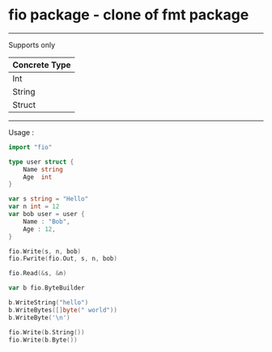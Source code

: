# fio package - clone of fmt package
---
Supports only 

| Concrete Type  |
|----------------|
|       Int      |
|     String     |
|     Struct     |

---
Usage :
```go
import "fio"

type user struct {
    Name string
    Age  int
}

var s string = "Hello"
var n int = 12
var bob user = user {
    Name : "Bob",
    Age : 12,
}

fio.Write(s, n, bob)
fio.Fwrite(fio.Out, s, n, bob)

fio.Read(&s, &n)
```

```go
var b fio.ByteBuilder

b.WriteString("hello")
b.WriteBytes([]byte(" world"))
b.WriteByte('\n')

fio.Write(b.String())
fio.Write(b.Byte())
```